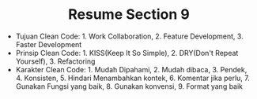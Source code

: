 <h1 align= "center"><b>Resume Section 9</b></h1>

<ul>
    <li>Tujuan Clean Code: 1. Work Collaboration, 2. Feature Development, 3. Faster Development</li>
    <li>Prinsip Clean Code: 1. KISS(Keep It So Simple), 2. DRY(Don't Repeat Yourself), 3. Refactoring</li>
    <li>Karakter Clean Code: 1. Mudah Dipahami, 2. Mudah dibaca, 3. Pendek, 4. Konsisten, 5. Hindari Menambahkan kontek, 6. Komentar jika perlu, 7. Gunakan Fungsi yang baik, 8. Gunakan konvensi, 9. Format yang baik</li>
</ul>